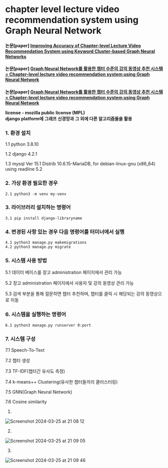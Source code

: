 <h1><b>chapter level lecture video recommendation system using Graph Neural Network</b></h1>
<h4>논문[paper] <a href="https://journal.kci.go.kr/jksci/archive/articleView?artiId=ART003104517">Improving Accuracy of Chapter-level Lecture Video Recommendation System using Keyword Cluster-based Graph Neural Networks</a></4>

<h4>논문[paper] <a href="https://www.riss.kr/search/detail/DetailView.do?p_mat_type=be54d9b8bc7cdb09&control_no=8880060ffec5650bffe0bdc3ef48d419&outLink=K">Graph Neural Network를 활용한 챕터 수준의 강의 동영상 추천 시스템 = Chapter-level lecture video recommendation system using Graph Neural Network</a></4>

<h4>논문[paper] <a href="https://scienceon.kisti.re.kr/srch/selectPORSrchArticle.do?cn=DIKO0016835391&fbclid=IwZXh0bgNhZW0CMTEAAR0N098y0pUjimMzz6kju2Mw_rh9xQrOLJjI0Cb3tYyWNDxf6dmER_YOvic_aem_BiH8cKASkCIdlzfZ82PACg#;">Graph Neural Network를 활용한 챕터 수준의 강의 동영상 추천 시스템 = Chapter-level lecture video recommendation system using Graph Neural Network</a></4>

license - mozilla public license (MPL)<br>
django platform에 그래프 신경망과 그 외에 다른 알고리즘들을 활용

<h3> 1. 환경 설치 </h3>
    <p>1.1 python 3.8.10</p>
    <p>1.2 django 4.2.1</p>
    <p>1.3 mysql  Ver 15.1 Distrib 10.6.15-MariaDB, for debian-linux-gnu (x86_64) using readline 5.2</p>

<h3><b>2. 가상 환경 필요한 경우 </b></h3>

    2.1 python3 -m venv my-venv

<h3><b>3. 라이브러리 설치하는 명령어 </b></h3>

    3.1 pip install django-libraryname

<h3><b>4. 변경된 사항 있는 경우 다음 명령어를 터미너에서 실행 </b></h3>

    4.1 python3 manage.py makemigrations
    4.2 python3 manage.py migrate

<h3><b>5. 시스템 사용 방법 </b></h3>
    <p> 5.1 데이터 베이스를 장고 administration 페이지에서 관리 가능</p>
    <p> 5.2 장고 administration 페이지에서 사용자 및 강의 동영상 관리 가능</p>
    <p> 5.3 검색 부분을 통해 질문하면 챕터 추천하며, 챕터를 클릭 시 해당되는 강의 동영상으로 이동</p>


<h3><b>6. 시스템을 실행하는 명령어 </b></h3>
    
    6.1 python3 manage.py runserver 0:port

<h3><b>7. 시스템 구성 </b></h3>
    <p> 7.1 Speech-To-Text </p>
    <p> 7.2 챕터 생성</p>
    <p> 7.3 TF-IDF(챕터간 유사도 측정)</p>
    <p> 7.4 k-means++ Clustering(유사한 챕터들끼리 클러스터링)</p>
    <p> 7.5 GNN(Graph Neural Network) </p>
    <p> 7.6 Cosine similarity </p>







1)   

![Screenshot 2024-03-25 at 21 08 12](https://github.com/chimeddor/recommendation-system-videos-chapter/assets/53028417/e8ae8793-ad38-478b-b068-17414e526d0d)

2)

![Screenshot 2024-03-25 at 21 09 05](https://github.com/chimeddor/recommendation-system-videos-chapter/assets/53028417/0c090f1d-aec8-4257-8d98-78ec79fabbaa)

3)

![Screenshot 2024-03-25 at 21 09 46](https://github.com/chimeddor/recommendation-system-videos-chapter/assets/53028417/cbaf189f-8572-4a3a-9d5f-3cc437c20f73)

